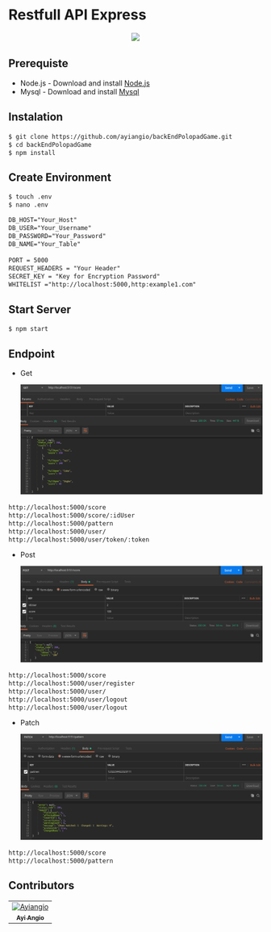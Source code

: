 # Restfull API Express


<p align="center">
  <a href="https://nodejs.org/">
    <img src="https://cdn-images-1.medium.com/max/871/1*d2zLEjERsrs1Rzk_95QU9A.png">
  </a>
</p>

## Prerequiste

- Node.js - Download and install [Node.js](https://nodejs.org/en/)
- Mysql - Download and install [Mysql](https://www.mysql.com/downloads/)
## Instalation

```
$ git clone https://github.com/ayiangio/backEndPolopadGame.git
$ cd backEndPolopadGame
$ npm install
```
## Create Environment
```
$ touch .env
$ nano .env
```
```
DB_HOST="Your_Host"
DB_USER="Your_Username"
DB_PASSWORD="Your_Password"
DB_NAME="Your_Table"

PORT = 5000
REQUEST_HEADERS = "Your Header"
SECRET_KEY = "Key for Encryption Password"
WHITELIST ="http://localhost:5000,http:example1.com"
```
## Start Server
```
$ npm start
```

## Endpoint
* Get 

    <img width="500" src="./img/1.png"> 
```
http://localhost:5000/score
http://localhost:5000/score/:idUser
http://localhost:5000/pattern
http://localhost:5000/user/
http://localhost:5000/user/token/:token
```

* Post 

    <img width="500" src="./img/2.png">
```
http://localhost:5000/score
http://localhost:5000/user/register
http://localhost:5000/user/
http://localhost:5000/user/logout
http://localhost:5000/user/logout
```

* Patch

    <img width="500" src="./img/3.png">

```
http://localhost:5000/score
http://localhost:5000/pattern
```

## Contributors
<center>
  <table>
    <tr>
      <td align="center">
        <a href="https://github.com/andreferi3">
          <img width="100" src="https://avatars3.githubusercontent.com/u/15377357?s=460&v=4" alt="Ayiangio"><br/>
          <sub><b>Ayi Angio</b></sub>
        </a>
      </td>
    </tr>
  </table>
</center>